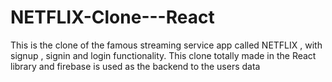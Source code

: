 # NETFLIX-Clone---React
This is the clone of the famous streaming service app called NETFLIX , with signup , signin and login functionality. This clone totally made in the React library and firebase is used as the backend to the users data 
